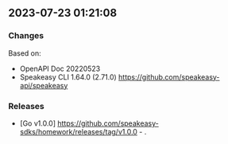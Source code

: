 

## 2023-07-23 01:21:08
### Changes
Based on:
- OpenAPI Doc 20220523 
- Speakeasy CLI 1.64.0 (2.71.0) https://github.com/speakeasy-api/speakeasy
### Releases
- [Go v1.0.0] https://github.com/speakeasy-sdks/homework/releases/tag/v1.0.0 - .